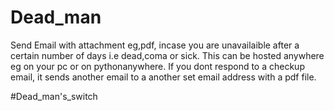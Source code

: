 # Dead_man
Send Email with attachment eg,pdf, incase you are unavailaible after a certain number of days i.e dead,coma or sick.
 This can be hosted anywhere eg on your pc or on pythonanywhere.
 If you dont respond to a checkup email, it sends another email to a another set email address with a pdf file. 
 
 #Dead_man's_switch
